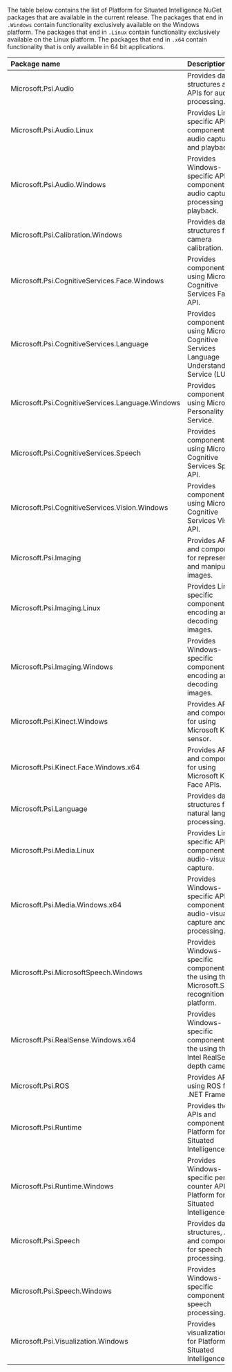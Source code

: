 The table below contains the list of Platform for Situated Intelligence NuGet packages that are available in the current release. The packages that end in `.Windows` contain functionality exclusively available on the Windows platform. The packages that end in `.Linux` contain functionality exclusively available on the Linux platform. The packages that end in `.x64` contain functionality that is only available in 64 bit applications.

| Package name | Description | Linux | Windows | Platform |
| :---- | :----------------- | :----: |:------: |:---------: |
| Microsoft.Psi.Audio      | Provides data structures and APIs for audio processing. | Yes | Yes | AnyCPU |
| Microsoft.Psi.Audio.Linux      | Provides Linux-specific APIs and components for audio capture and playback. | Yes | - | AnyCPU |
| Microsoft.Psi.Audio.Windows      | Provides Windows-specific APIs and components for audio capture, processing and playback. | - | Yes | AnyCPU |
| Microsoft.Psi.Calibration.Windows      | Provides data structures for camera calibration. | - | Yes | AnyCPU |
| Microsoft.Psi.CognitiveServices.Face.Windows      | Provides components for using Microsoft's Cognitive Services Face API. | - | Yes | AnyCPU |
| Microsoft.Psi.CognitiveServices.Language      | Provides components for using Microsoft's Cognitive Services Language Understanding Service (LUIS). | Yes | Yes | AnyCPU |
| Microsoft.Psi.CognitiveServices.Language.Windows | Provides components for using Microsoft's Personality Chat Service. | - | Yes | AnyCPU |
| Microsoft.Psi.CognitiveServices.Speech      | Provides components for using Microsoft's Cognitive Services Speech API. | Yes | Yes | AnyCPU |
| Microsoft.Psi.CognitiveServices.Vision.Windows      | Provides components for using Microsoft's Cognitive Services Vision API. | - | Yes | AnyCPU |
| Microsoft.Psi.Imaging      | Provides APIs and components for representing and manipulating images. | Yes | Yes | AnyCPU |
| Microsoft.Psi.Imaging.Linux      | Provides Linux-specific components for encoding and decoding images. | Yes | - | AnyCPU |
| Microsoft.Psi.Imaging.Windows      | Provides Windows-specific components for encoding and decoding images. | - | Yes | AnyCPU |
| Microsoft.Psi.Kinect.Windows | Provides APIs and components for using Microsoft Kinect sensor. | - | Yes | AnyCPU |
| Microsoft.Psi.Kinect.Face.Windows.x64 | Provides APIs and components for using Microsoft Kinect Face APIs. | - | Yes | x64 |
| Microsoft.Psi.Language    | Provides data structures for natural language processing. | Yes | Yes | AnyCPU |
| Microsoft.Psi.Media.Linux    | Provides Linux-specific APIs and components for audio-visual capture. | Yes | - | AnyCPU |
| Microsoft.Psi.Media.Windows.x64    | Provides Windows-specific APIs and components for audio-visual capture and processing. | - | Yes | x64 |
| Microsoft.Psi.MicrosoftSpeech.Windows    | Provides Windows-specific components for the using the Microsoft.Speech recognition platform. | - | Yes | AnyCPU |
| Microsoft.Psi.RealSense.Windows.x64    | Provides Windows-specific components for the using the Intel RealSense depth camera. | - | Yes | x64 |
| Microsoft.Psi.ROS   | Provides APIs for using ROS from .NET Framework | Yes | Yes | AnyCPU |
| Microsoft.Psi.Runtime    | Provides the core APIs and components for Platform for Situated Intelligence. | Yes | Yes | AnyCPU |
| Microsoft.Psi.Runtime.Windows    | Provides Windows-specific perf counter APIs for Platform for Situated Intelligence. | - | Yes | AnyCPU |
| Microsoft.Psi.Speech    | Provides data structures, APIs and components for speech processing. | Yes | Yes | AnyCPU |
| Microsoft.Psi.Speech.Windows    | Provides Windows-specific components for speech processing. | - | Yes | AnyCPU |
| Microsoft.Psi.Visualization.Windows    | Provides visualization APIs for Platform for Situated Intelligence. | - | Yes | AnyCPU |
